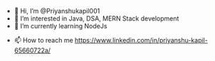 - 👋 Hi, I’m @Priyanshukapil001
- 👀 I’m interested in Java, DSA, MERN Stack development
- 🌱 I’m currently learning NodeJs
<!--- - 💞️ I’m looking to collaborate on Web Develpment Project--->
- 📫 How to reach me https://www.linkedin.com/in/priyanshu-kapil-65660722a/

<!---
Priyanshukapil001/Priyanshukapil001 is a ✨ special ✨ repository because its `README.md` (this file) appears on your GitHub profile.
You can click the Preview link to take a look at your changes.
--->
